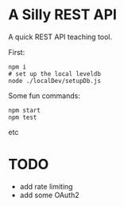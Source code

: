 # A Silly REST API

A quick REST API teaching tool.

First:
```
npm i
# set up the local leveldb
node ./localDev/setupDb.js
```

Some fun commands:
```shell
npm start
npm test
```
etc


# TODO
- add rate limiting
- add some OAuth2
